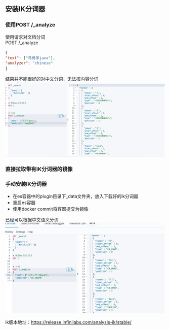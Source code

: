 ## 安装IK分词器

### 使用POST /_analyze
使用请求对文档分词  
POST /_analyze
```json
{
"text": ["马哥学java"],
"analyzer": "chinese"
}
```
结果并不能很好的对中文分词，无法按内容分词
![](./images/elasticsearch-07-01.png)


### 直接拉取带有IK分词器的镜像

### 手动安装IK分词器
- 在es容器中的plugin目录下_data文件夹，放入下载好的ik分词器  
- 重启es容器
- 使用docker commit将容器提交为镜像

已经可以根据中文语义分词
![](./images/elasticsearch-07-02.png)

ik版本地址：https://release.infinilabs.com/analysis-ik/stable/